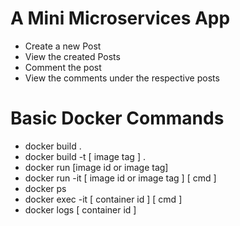# A Mini Microservices App

- Create a new Post
- View the created Posts
- Comment the post
- View the comments under the respective posts

# Basic Docker Commands

- docker build .
- docker build -t [ image tag ] .
- docker run [image id or image tag]
- docker run -it [ image id or image tag ] [ cmd ]
- docker ps
- docker exec -it [ container id ] [ cmd ]
- docker logs [ container id ]